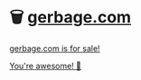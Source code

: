 # 🗑️ [gerbage.com](http://gerbage.com/)

[gerbage.com is for sale!](http://gerbage.com/#JTdCJTIybWVzc2FnZSUyMiUzQSUyMmdlcmJhZ2UuY29tJTIwaXMlMjBmb3IlMjBzYWxlISUyMiUyQyUyMnJlZGlyZWN0VXJsJTIyJTNBJTIyJTIyJTJDJTIycmVkaXJlY3RUaW1lb3V0JTIyJTNBbnVsbCU3RA==)

[You're awesome! 🎉](http://gerbage.com/#JTdCJTIybWVzc2FnZSUyMiUzQSUyMllvdSdyZSUyMGF3ZXNvbWUhJTIwJUYwJTlGJThFJTg5JTIyJTJDJTIycmVkaXJlY3RVcmwlMjIlM0ElMjIlMjIlMkMlMjJyZWRpcmVjdFRpbWVvdXQlMjIlM0FudWxsJTdE)
